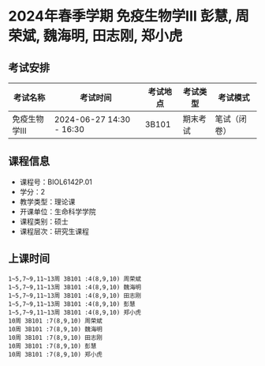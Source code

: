 # 2024年春季学期 免疫生物学III 彭慧, 周荣斌, 魏海明, 田志刚, 郑小虎




## 考试安排

| 考试名称 | 考试时间 | 考试地点 | 考试类型 | 考试模式 |
| -------- | -------- | -------- | -------- | -------- |
| 免疫生物学III | 2024-06-27 14:30 - 16:30 | 3B101 | 期末考试 | 笔试（闭卷） |





## 课程信息

- 课程号：BIOL6142P.01
- 学分：2
- 教学类型：理论课
- 开课单位：生命科学学院
- 课程类别：硕士
- 课程层次：研究生课程

## 上课时间

```
1~5,7~9,11~13周 3B101 :4(8,9,10) 周荣斌
1~5,7~9,11~13周 3B101 :4(8,9,10) 魏海明
1~5,7~9,11~13周 3B101 :4(8,9,10) 田志刚
1~5,7~9,11~13周 3B101 :4(8,9,10) 彭慧
1~5,7~9,11~13周 3B101 :4(8,9,10) 郑小虎
10周 3B101 :7(8,9,10) 周荣斌
10周 3B101 :7(8,9,10) 魏海明
10周 3B101 :7(8,9,10) 田志刚
10周 3B101 :7(8,9,10) 彭慧
10周 3B101 :7(8,9,10) 郑小虎
```


